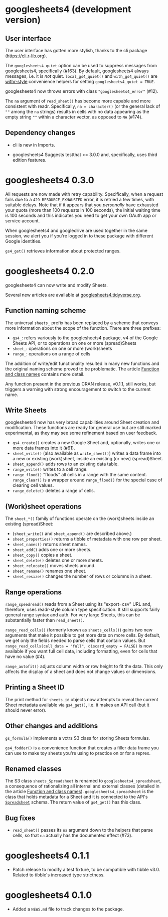 # googlesheets4 (development version)

## User interface

The user interface has gotten more stylish, thanks to the cli package (<https://cli.r-lib.org>).

The `googlesheets4_quiet` option can be used to suppress messages from googlesheets4, specifically (#163).
By default, googlesheets4 always messages, i.e. it is *not* quiet.
`local_gs4_quiet()` and `with_gs4_quiet()` are [withr-style](https://withr.r-lib.org) convenience helpers for setting `googlesheets4_quiet = TRUE`.

googlesheets4 now throws errors with class `"googlesheets4_error"` (#12).

The `na` argument of `read_sheet()` has become more capable and more consistent with readr.
Specifically, `na = character()` (or the general lack of `""` among the `na` strings) results in cells with no data appearing as the empty string `""` within a character vector, as opposed to `NA` (#174).

## Dependency changes

* cli is new in Imports.

* googlesheets4 Suggests testthat >= 3.0.0 and, specifically, uses third edition features.

# googlesheets4 0.3.0

All requests are now made with retry capability. Specifically, when a request fails due to a `429 RESOURCE_EXHAUSTED` error, it is retried a few times, with suitable delays. Note that if it appears that you *personally* have exhausted your quota (more than 100 requests in 100 seconds), the initial waiting time is 100 seconds and this indicates you need to get your own OAuth app or service account.

When googlesheets4 and googledrive are used together in the same session, we alert you if you're logged in to these package with different Google identities.

`gs4_get()` retrieves information about protected ranges.

# googlesheets4 0.2.0

googlesheets4 can now write and modify Sheets.

Several new articles are available at [googlesheets4.tidyverse.org](https://googlesheets4.tidyverse.org/articles/index.html).

## Function naming scheme

The universal `sheets_` prefix has been replaced by a scheme that conveys more information about the scope of the function. There are three prefixes:

* `gs4_`: refers variously to the googlesheets4 package, v4 of the Google 
  Sheets API, or to operations on one or more (spread)Sheets
* `sheet_`: operations on one or more (work)sheets
* `range_`: operations on a range of cells

The addition of write/edit functionality resulted in many new functions and the original naming scheme proved to be problematic. The article [Function and class names](https://googlesheets4.tidyverse.org/articles/articles/function-class-names.html) contains more detail.

Any function present in the previous CRAN release, v0.1.1, still works, but triggers a warning with strong encouragement to switch to the current name.

## Write Sheets

googlesheets4 now has very broad capabilities around Sheet creation and modification. These functions are ready for general use but are still marked experimental, as they may see some refinement based on user feedback.

  * `gs4_create()` creates a new Google Sheet and, optionally, writes one or
    more data frames into it (#61).
  * `sheet_write()` (also available as `write_sheet()`) writes a data frame
    into a new or existing (work)sheet, inside an existing (or new)
    (spread)Sheet.
  * `sheet_append()` adds rows to an existing data table.
  * `range_write()` writes to a cell range.
  * `range_flood()` "floods" all cells in a range with the same content.
    `range_clear()` is a wrapper around `range_flood()` for the special case
     of clearing cell values.
  * `range_delete()` deletes a range of cells.
  
## (Work)sheet operations

The `sheet_*()` family of functions operate on the (work)sheets inside an existing (spread)Sheet:
  
  * (`sheet_write()` and `sheet_append()` are described above.)
  * `sheet_properties()` returns a tibble of metadata with one row per
     sheet.
  * `sheet_names()` returns sheet names.
  * `sheet_add()` adds one or more sheets.
  * `sheet_copy()` copies a sheet.
  * `sheet_delete()` deletes one or more sheets.
  * `sheet_relocate()` moves sheets around.  
  * `sheet_rename()` renames one sheet.
  * `sheet_resize()` changes the number of rows or columns in a sheet.
  
## Range operations

`range_speedread()` reads from a Sheet using its "export=csv" URL and, therefore, uses readr-style column type specification. It still supports fairly general range syntax and auth. For very large Sheets, this can be substantially faster than `read_sheet()`.

`range_read_cells()` (formerly known as `sheets_cells()`) gains two new arguments that make it possible to get more data on more cells. By default, we get only the fields needed to parse cells that contain values. But `range_read_cells(cell_data = "full", discard_empty = FALSE)` is now available if you want full cell data, including formatting, even for cells that have no value (#4).

`range_autofit()` adjusts column width or row height to fit the data. This only affects the display of a sheet and does not change values or dimensions.

## Printing a Sheet ID

The print method for `sheets_id` objects now attempts to reveal the current Sheet metadata available via `gs4_get()`, i.e. it makes an API call (but it should never error).

## Other changes and additions

`gs_formula()` implements a vctrs S3 class for storing Sheets formulas.

`gs4_fodder()` is a convenience function that creates a filler data frame you can use to make toy sheets you're using to practice on or for a reprex.

## Renamed classes

The S3 class `sheets_Spreadsheet` is renamed to `googlesheets4_spreadsheet`, a consequence of rationalizing all internal and external classes (detailed in the article [Function and class names](https://googlesheets4.tidyverse.org/articles/articles/function-class-names.html)). `googlesheets4_spreadsheet` is the class that holds metadata for a Sheet and it is connected to the API's [`Spreadsheet`](https://developers.google.com/sheets/api/reference/rest/v4/spreadsheets#resource:-spreadsheet) schema. The return value of `gs4_get()` has this class.

## Bug fixes

* `read_sheet()` passes its `na` argument down to the helpers that parse cells, so that `na` actually has the documented effect (#73).

# googlesheets4 0.1.1

* Patch release to modify a test fixture, to be compatible with tibble v3.0.
  Related to tibble's increased type strictness.

# googlesheets4 0.1.0

* Added a `NEWS.md` file to track changes to the package.
